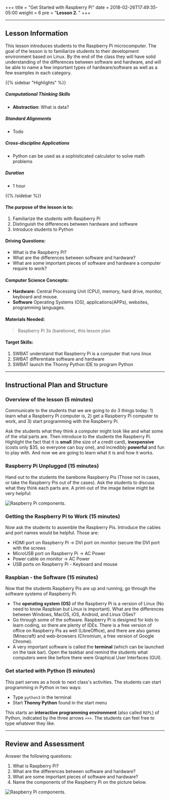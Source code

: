 +++
title = "Get Started with Raspberry Pi"
date =  2018-02-26T17:49:35-05:00
weight = 6
pre = "<b>Lesson 2. </b>"
+++

---

## Lesson Information

This lesson introduces students to the Raspberry Pi microcomputer. The
goal of the lesson is to familiarize students to their development
environment based on Linux. By the end of the class they will have solid
understanding of the differences between software and hardware, and will
be able to name a few important types of hardware/software as well as a
few examples in each category.

{{% sidebar "Highlights" %}}

##### Computational Thinking Skills

* **Abstraction**: What is data?

##### Standard Alignments

* Todo

##### Cross-discipline Applications

* Python can be used as a sophisticated calculator to solve math problems

##### Duration

* 1 hour

{{% /sidebar %}}

#### The purpose of the lesson is to:

1. Familiarize the students with Raspberry Pi
2. Distinguish the differences between hardware and software
3. Introduce students to Python

#### Driving Questions:

*  What is the Raspberry Pi?
*  What are the differences between software and hardware?
*  What are some important pieces of software and hardware a computer
    require to work?

#### Computer Science Concepts:

* **Hardware:** Central Processing Unit (CPU), memory, hard drive, monitor, keyboard and mouse.
* **Software** Operating Systems (OS), applications(APPs), websites, programming languages.

#### Materials Needed:

> Raspberry Pi 3s (barebone), this lesson plan

#### Target Skills:

1. SWBAT understand that Raspberry Pi is a computer that runs linux
2. SWBAT differentiate software and hardware
3. SWBAT launch the Thonny Python IDE to program Python

---

## Instructional Plan and Structure

### Overview of the lesson (5 minutes)

Communicate to the students that we are going to do 3 things today: 1)
learn what a Raspberry Pi computer is, 2) get a Raspberry Pi computer to
work, and 3) start programming with the Raspberry Pi.

Ask the students what they think a computer might look like and what
some of the vital parts are. Then introduce to the students the
Raspberry Pi. Highlight the fact that it is **small** (the size of a
credit card), **inexpensive** (costs only $35, so everyone can buy
one), and incredibly **powerful** and fun to play with. And now we are
going to learn what it is and how it works.

### Raspberry Pi Unplugged (15 minutes)

Hand out to the students the barebone Raspberry Pis (Those not in cases,
or take the Raspberry Pis out of the cases). Ask the students to discuss
what they think each parts are. A print-out of the image below might be
very helpful:

![Raspberry Pi components.](https://www.element14.com/community/dtss-images/uploads/devtool/diagram/large/Raspberry_Pi_3_Starter_Kit_.png)

### Getting the Raspberry Pi to Work (15 minutes)

Now ask the students to assemble the Raspberry Pis. Introduce the cables
and port names would be helpful. Those are:

* HDMI port on Raspberry Pi -\> DVI port on monitor (secure the DVI port with the screws
* MicroUSB port on Raspberry Pi -\> AC Power
* Power cable on monitor -\> AC Power
* USB ports on Raspberry Pi - Keyboard and mouse

### Raspbian - the Software (15 minutes)

Now that the students Raspberry Pis are up and running, go through the
software systems of Raspberry Pi.

* The **operating system (OS)** of the Raspberry Pi is a version of
    Linux (No need to know Raspbian but Linux is important). What are
    the differences between Windows, MacOS, iOS, Android, and Linux
    OSes?
* Go through some of the software. Raspberry Pi is designed for kids
    to learn coding, so there are plenty of IDEs. There is a free
    version of office on Raspberry Pis as well (LibreOffice), and there
    are also games (Minecraft) and web-browsers (Chromium, a free
    version of Google Chrome).
* A very important software is called the **terminal** (which can be
    launched on the task bar). Open the taskbar and remind the students
    what computers were like before there were Graphical User Interfaces
    (GUI).

### Get started with Python (5 minutes)

This part serves as a hook to next class's activities. The students can
start programming in Python in two ways:

* Type `python3` in the terminal
* Start **Thonny Python** found in the start menu

This starts an **interactive programming environment** (also called
`REPL`) of Python, indicated by the three arrows `>>>`. The students can
feel free to type whatever they like.

---

## Review and Assessment

Answer the following questions:

1. What is Raspberry Pi?
2. What are the differences between software and hardware?
3. What are some important pieces of software and hardware?
4. Name the components of the Raspberry Pi on the picture below.

![Raspberry Pi components.](https://www.allaboutcircuits.com/uploads/articles/raspberry_pi_model_b+.jpg)